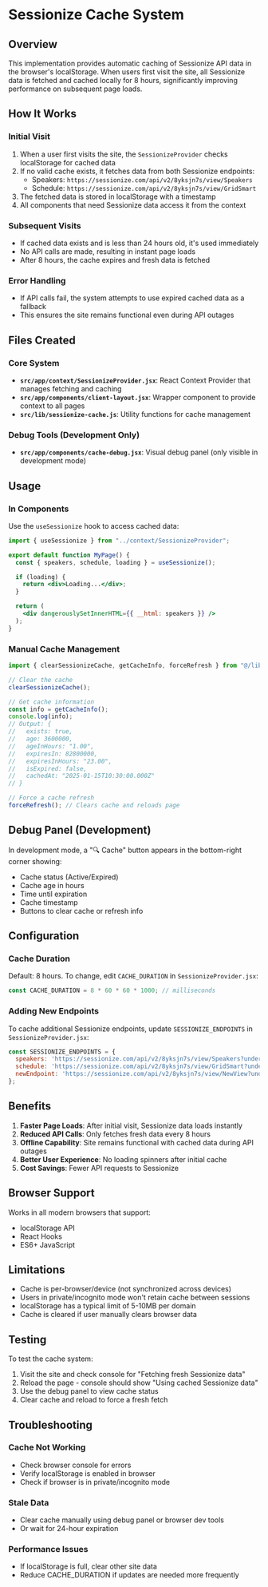 # Sessionize Cache System

## Overview

This implementation provides automatic caching of Sessionize API data in the browser's localStorage. When users first visit the site, all Sessionize data is fetched and cached locally for 8 hours, significantly improving performance on subsequent page loads.

## How It Works

### Initial Visit
1. When a user first visits the site, the `SessionizeProvider` checks localStorage for cached data
2. If no valid cache exists, it fetches data from both Sessionize endpoints:
   - Speakers: `https://sessionize.com/api/v2/8yksjn7s/view/Speakers`
   - Schedule: `https://sessionize.com/api/v2/8yksjn7s/view/GridSmart`
3. The fetched data is stored in localStorage with a timestamp
4. All components that need Sessionize data access it from the context

### Subsequent Visits
- If cached data exists and is less than 24 hours old, it's used immediately
- No API calls are made, resulting in instant page loads
- After 8 hours, the cache expires and fresh data is fetched

### Error Handling
- If API calls fail, the system attempts to use expired cached data as a fallback
- This ensures the site remains functional even during API outages

## Files Created

### Core System
- **`src/app/context/SessionizeProvider.jsx`**: React Context Provider that manages fetching and caching
- **`src/app/components/client-layout.jsx`**: Wrapper component to provide context to all pages
- **`src/lib/sessionize-cache.js`**: Utility functions for cache management

### Debug Tools (Development Only)
- **`src/app/components/cache-debug.jsx`**: Visual debug panel (only visible in development mode)

## Usage

### In Components
Use the `useSessionize` hook to access cached data:

```jsx
import { useSessionize } from "../context/SessionizeProvider";

export default function MyPage() {
  const { speakers, schedule, loading } = useSessionize();

  if (loading) {
    return <div>Loading...</div>;
  }

  return (
    <div dangerouslySetInnerHTML={{ __html: speakers }} />
  );
}
```

### Manual Cache Management

```javascript
import { clearSessionizeCache, getCacheInfo, forceRefresh } from "@/lib/sessionize-cache";

// Clear the cache
clearSessionizeCache();

// Get cache information
const info = getCacheInfo();
console.log(info);
// Output: {
//   exists: true,
//   age: 3600000,
//   ageInHours: "1.00",
//   expiresIn: 82800000,
//   expiresInHours: "23.00",
//   isExpired: false,
//   cachedAt: "2025-01-15T10:30:00.000Z"
// }

// Force a cache refresh
forceRefresh(); // Clears cache and reloads page
```

## Debug Panel (Development)

In development mode, a "🔍 Cache" button appears in the bottom-right corner showing:
- Cache status (Active/Expired)
- Cache age in hours
- Time until expiration
- Cache timestamp
- Buttons to clear cache or refresh info

## Configuration

### Cache Duration
Default: 8 hours. To change, edit `CACHE_DURATION` in `SessionizeProvider.jsx`:

```javascript
const CACHE_DURATION = 8 * 60 * 60 * 1000; // milliseconds
```

### Adding New Endpoints
To cache additional Sessionize endpoints, update `SESSIONIZE_ENDPOINTS` in `SessionizeProvider.jsx`:

```javascript
const SESSIONIZE_ENDPOINTS = {
  speakers: 'https://sessionize.com/api/v2/8yksjn7s/view/Speakers?under=True',
  schedule: 'https://sessionize.com/api/v2/8yksjn7s/view/GridSmart?under=True',
  newEndpoint: 'https://sessionize.com/api/v2/8yksjn7s/view/NewView?under=True',
};
```

## Benefits

1. **Faster Page Loads**: After initial visit, Sessionize data loads instantly
2. **Reduced API Calls**: Only fetches fresh data every 8 hours
3. **Offline Capability**: Site remains functional with cached data during API outages
4. **Better User Experience**: No loading spinners after initial cache
5. **Cost Savings**: Fewer API requests to Sessionize

## Browser Support

Works in all modern browsers that support:
- localStorage API
- React Hooks
- ES6+ JavaScript

## Limitations

- Cache is per-browser/device (not synchronized across devices)
- Users in private/incognito mode won't retain cache between sessions
- localStorage has a typical limit of 5-10MB per domain
- Cache is cleared if user manually clears browser data

## Testing

To test the cache system:

1. Visit the site and check console for "Fetching fresh Sessionize data"
2. Reload the page - console should show "Using cached Sessionize data"
3. Use the debug panel to view cache status
4. Clear cache and reload to force a fresh fetch

## Troubleshooting

### Cache Not Working
- Check browser console for errors
- Verify localStorage is enabled in browser
- Check if browser is in private/incognito mode

### Stale Data
- Clear cache manually using debug panel or browser dev tools
- Or wait for 24-hour expiration

### Performance Issues
- If localStorage is full, clear other site data
- Reduce CACHE_DURATION if updates are needed more frequently


